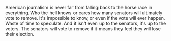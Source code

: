 American journalism is never far from falling back to the horse race in everything. Who the hell knows or cares how many senators will ultimately vote to remove. It's impossible to know, or even if the vote will ever happen. Waste of time to speculate. And it isn't even up to the senators, it's up to the voters. The senators will vote to remove if it means they feel they will lose their election. 
